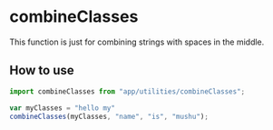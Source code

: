 combineClasses
===============
This function is just for combining strings with spaces in the middle.

How to use
----------
```js
import combineClasses from "app/utilities/combineClasses";

var myClasses = "hello my"
combineClasses(myClasses, "name", "is", "mushu");
```
